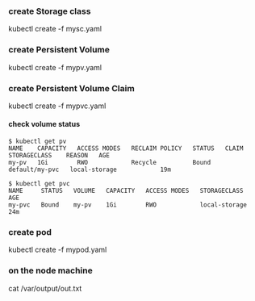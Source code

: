 

### create Storage class
kubectl create -f mysc.yaml 

### create Persistent Volume 
kubectl create -f mypv.yaml 

### create Persistent Volume Claim 
kubectl create -f mypvc.yaml 

#### check volume status 

```
$ kubectl get pv
NAME    CAPACITY   ACCESS MODES   RECLAIM POLICY   STATUS   CLAIM            STORAGECLASS    REASON   AGE
my-pv   1Gi        RWO            Recycle          Bound    default/my-pvc   local-storage            19m

$ kubectl get pvc
NAME     STATUS   VOLUME   CAPACITY   ACCESS MODES   STORAGECLASS    AGE
my-pvc   Bound    my-pv    1Gi        RWO            local-storage   24m

```


### create pod 
kubectl create -f mypod.yaml 

### on the node machine 
cat /var/output/out.txt

